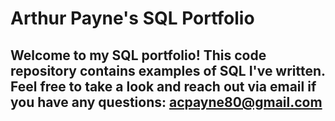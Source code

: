 # Arthur Payne's SQL Portfolio

## Welcome to my SQL portfolio! This code repository contains examples of SQL I've written. Feel free to take a look and reach out via email if you have any questions: acpayne80@gmail.com
